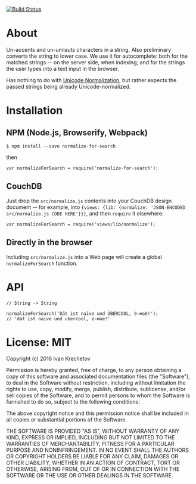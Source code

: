 [![Build Status](https://travis-ci.org/ikr/normalize-for-search.svg?branch=master)](https://travis-ci.org/ikr/normalize-for-search)

# About

Un-accents and un-umlauts characters in a string. Also preliminary converts the string to lower
case. We use it for autocomplete: both for the matched strings -- on the server side, when indexing;
and for the strings the user types into a text input in the browser.

Has nothing to do with [Unicode Normalization](http://www.unicode.org/reports/tr15/), but rather
expects the passed strings being already Unicode-normalized.

# Installation

## NPM (Node.js, Browserify, Webpack)

    $ npm install --save normalize-for-search

then

    var normalizeForSearch = require('normalize-for-search');

## CouchDB

Just drop the `src/normalize.js` contents into your CouchDB design document -- for example, into
`{views: {lib: {normalize: 'JSON-ENCODED src/normalize.js CODE HERE'}}}`, and then `require` it
elsewhere:

    var normalizeForSearch = require('views/lib/normalize');

## Directly in the browser

Including `src/normalize.js` into a Web page will create a global `normalizeForSearch` function.

# API

    // String -> String

    normalizeForSearch('Dät ist naïve und ÜBERCOOL, ё-маё!');
    // 'dat ist naive und ubercool, е-мае!'

# License: MIT

Copyright (c) 2016 Ivan Krechetov

Permission is hereby granted, free of charge, to any person obtaining a copy
of this software and associated documentation files (the "Software"), to deal
in the Software without restriction, including without limitation the rights
to use, copy, modify, merge, publish, distribute, sublicense, and/or sell
copies of the Software, and to permit persons to whom the Software is
furnished to do so, subject to the following conditions:

The above copyright notice and this permission notice shall be included in
all copies or substantial portions of the Software.

THE SOFTWARE IS PROVIDED "AS IS", WITHOUT WARRANTY OF ANY KIND, EXPRESS OR
IMPLIED, INCLUDING BUT NOT LIMITED TO THE WARRANTIES OF MERCHANTABILITY,
FITNESS FOR A PARTICULAR PURPOSE AND NONINFRINGEMENT. IN NO EVENT SHALL THE
AUTHORS OR COPYRIGHT HOLDERS BE LIABLE FOR ANY CLAIM, DAMAGES OR OTHER
LIABILITY, WHETHER IN AN ACTION OF CONTRACT, TORT OR OTHERWISE, ARISING FROM,
OUT OF OR IN CONNECTION WITH THE SOFTWARE OR THE USE OR OTHER DEALINGS IN
THE SOFTWARE.
